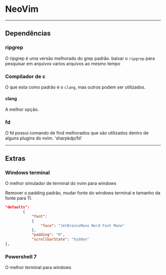 # NeoVim

---
## Dependências

### ripgrep
O ripgrep é uma versão melhorado do grep padrão.
baixar o `ripgrep` para pesquisar em arquivos varios arquivos ao mesmo tempo

### Compilador de c
O que esta como padrão é o `clang`, mas outros podem ser utilizados.

#### clang 
A melhor opção.

### fd
O fd possui comando de find melhorados que são utilizados dentro de alguns plugins do nvim.
'sharpkdp/fd'

---
## Extras

### Windows terminal
O melhor simulador de terminal do nvim para windows

Remover o padding padrão, mudar fonte do windows terminal e tamanho da fonte para 11.
```json
"defaults": 
        {
            "font": 
            {
                "face": "JetBrainsMono Nerd Font Mono"
            },
            "padding": "0",
            "scrollbarState": "hidden"
},
```

### Powershell 7
O melhor terminal para windows
